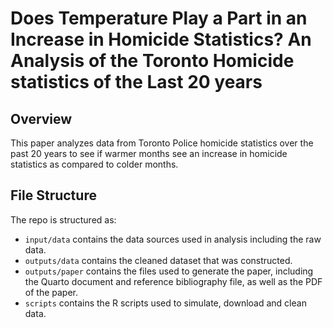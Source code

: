 # Does Temperature Play a Part in an Increase in Homicide Statistics? An Analysis of the Toronto Homicide statistics of the Last 20 years

## Overview

This paper analyzes data from Toronto Police homicide statistics over the past 20 years to see if warmer months see an increase in homicide statistics as compared to colder months.

## File Structure

The repo is structured as:

-   `input/data` contains the data sources used in analysis including the raw data.
-   `outputs/data` contains the cleaned dataset that was constructed.
-   `outputs/paper` contains the files used to generate the paper, including the Quarto document and reference bibliography file, as well as the PDF of the paper. 
-   `scripts` contains the R scripts used to simulate, download and clean data.
